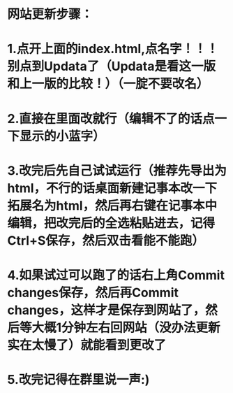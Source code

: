 # 网站更新步骤：
# 1.点开上面的index.html,点名字！！！别点到Updata了（Updata是看这一版和上一版的比较！）（一腚不要改名）
# 2.直接在里面改就行（编辑不了的话点一下显示的小蓝字）
# 3.改完后先自己试试运行（推荐先导出为html，不行的话桌面新建记事本改一下拓展名为html，然后再右键在记事本中编辑，把改完后的全选粘贴进去，记得Ctrl+S保存，然后双击看能不能跑）
# 4.如果试过可以跑了的话右上角Commit changes保存，然后再Commit changes，这样才是保存到网站了，然后等大概1分钟左右回网站（没办法更新实在太慢了）就能看到更改了
# 5.改完记得在群里说一声:)
